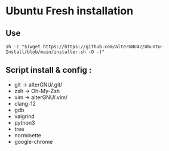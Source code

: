 # Ubuntu Fresh installation

## Use
`sh -c "$(wget https://https://github.com/alterGNU42/Ubuntu-Install/blob/main/installer.sh -O -)"`

## Script install & config :
- git -> alterGNU/.git/
- zsh -> Oh-My-Zsh
- vim -> alterGNU/.vim/
- clang-12
- gdb
- valgrind
- python3
- tree
- norminette
- google-chrome
